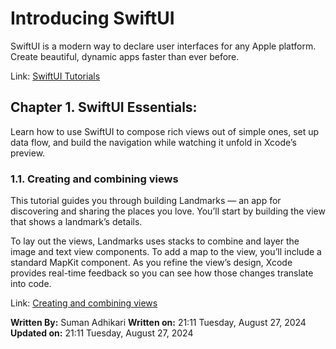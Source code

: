 # Introducing SwiftUI

SwiftUI is a modern way to declare user interfaces for any Apple platform. Create beautiful, dynamic apps faster than ever before.

Link: [SwiftUI Tutorials](https://developer.apple.com/tutorials/swiftui)

## Chapter 1. SwiftUI Essentials:

Learn how to use SwiftUI to compose rich views out of simple ones, set up data flow, and build the navigation while watching it unfold in Xcode’s preview.

### 1.1. Creating and combining views

This tutorial guides you through building Landmarks — an app for discovering and sharing the places you love. You’ll start by building the view that shows a landmark’s details.

To lay out the views, Landmarks uses stacks to combine and layer the image and text view components. To add a map to the view, you’ll include a standard MapKit component. As you refine the view’s design, Xcode provides real-time feedback so you can see how those changes translate into code.

Link: [Creating and combining views](https://developer.apple.com/tutorials/swiftui/creating-and-combining-views)

**Written By:** Suman Adhikari
**Written on:** 21:11 Tuesday, August 27, 2024 
**Updated on:** 21:11 Tuesday, August 27, 2024


